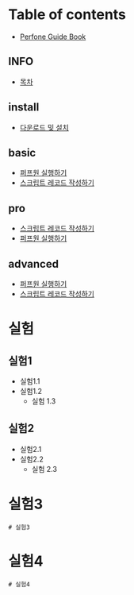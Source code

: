 # Table of contents

* [Perfone Guide Book](README.md)

## INFO

* [목차](info/summary2.md)

## install

* [다운로드 및 설치](install/setup.md)


## basic

* [퍼프원 실행하기](basic/start_perfone.md)
* [스크립트 레코드 작성하기](basic/script_record.md)

## pro

* [스크립트 레코드 작성하기](pro/undefined-1.md)
* [퍼프원 실행하기](pro/undefined.md)

## advanced

* [퍼프원 실행하기](advanced/undefined.md)
* [스크립트 레코드 작성하기](advanced/undefined-1.md)

# 실험
  ## 실험1
  * 실험1.1
  * 실험1.2
    * 실험 1.3

## 실험2
* 실험2.1
* 실험2.2
    * 실험 2.3

# 실험3
    # 실험3

# 실험4 
    # 실험4
